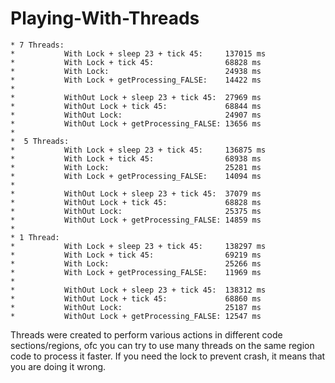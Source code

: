 # Playing-With-Threads

    * 7 Threads:
    *           With Lock + sleep 23 + tick 45:     137015 ms
    *           With Lock + tick 45:                68828 ms
    *           With Lock:                          24938 ms
    *           With Lock + getProcessing_FALSE:    14422 ms
    * 
    *           WithOut Lock + sleep 23 + tick 45:  27969 ms
    *           WithOut Lock + tick 45:             68844 ms
    *           WithOut Lock:                       24907 ms
    *           WithOut Lock + getProcessing_FALSE: 13656 ms
    * 
    *  5 Threads:
    *           With Lock + sleep 23 + tick 45:     136875 ms
    *           With Lock + tick 45:                68938 ms
    *           With Lock:                          25281 ms
    *           With Lock + getProcessing_FALSE:    14094 ms
    * 
    *           WithOut Lock + sleep 23 + tick 45:  37079 ms
    *           WithOut Lock + tick 45:             68828 ms
    *           WithOut Lock:                       25375 ms
    *           WithOut Lock + getProcessing_FALSE: 14859 ms
    * 
    * 1 Thread:
    *           With Lock + sleep 23 + tick 45:     138297 ms
    *           With Lock + tick 45:                69219 ms
    *           With Lock:                          25266 ms
    *           With Lock + getProcessing_FALSE:    11969 ms
    * 
    *           WithOut Lock + sleep 23 + tick 45:  138312 ms
    *           WithOut Lock + tick 45:             68860 ms
    *           WithOut Lock:                       25187 ms
    *           WithOut Lock + getProcessing_FALSE: 12547 ms

Threads were created to perform various actions in different code sections/regions, ofc you can try to use many threads on the same region code to process it faster.
If you need the lock to prevent crash, it means that you are doing it wrong.
